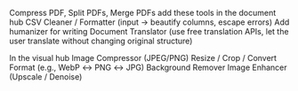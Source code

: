 Compress PDF, Split PDFs, Merge PDFs add these tools in the
document hub
CSV Cleaner / Formatter (input → beautify columns, escape errors)
Add humanizer for writing
Document Translator (use free translation APIs, let the user translate without changing original structure)

In the visual hub
Image Compressor (JPEG/PNG)
Resize / Crop / Convert Format (e.g., WebP ↔ PNG ↔ JPG)
Background Remover
Image Enhancer (Upscale / Denoise)
